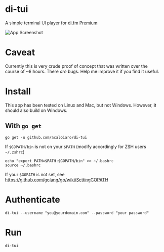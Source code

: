 # di-tui
A simple terminal UI player for [di.fm Premium](http://di.fm) 

![App Screenshot](https://user-images.githubusercontent.com/3331648/75639432-c39eb380-5bfe-11ea-9a67-d4753a71016f.png)
# Caveat

Currently this is very crude proof of concept that was written over the course of ~8 hours. There *are* bugs. Help me improve it if you find it useful. 

# Install

This app has been tested on Linux and Mac, but not Windows. However, it should also build on Windows. 

## With `go get`
`go get -u github.com/acaloiaro/di-tui`

If `$GOPATH/bin` is not on your `$PATH` (modify accordingly for ZSH users `~/.zshrc`)
```
echo "export PATH=$PATH:$GOPATH/bin" >> ~/.bashrc
source ~/.bashrc
```

If your `$GOPATH` is not set, see https://github.com/golang/go/wiki/SettingGOPATH

# Authenticate

`di-tui --username "you@yourdomain.com" --password "your password"`

# Run

`di-tui`
